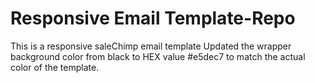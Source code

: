 # Responsive Email Template-Repo
 This is a responsive saleChimp email template
Updated the wrapper background color from black to HEX value #e5dec7 to match the actual color of the template.
